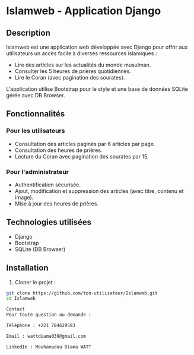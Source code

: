 # Islamweb - Application Django

## Description

Islamweb est une application web développée avec Django pour offrir aux utilisateurs un accès facile à diverses ressources islamiques :

- Lire des articles sur les actualités du monde musulman.
- Consulter les 5 heures de prières quotidiennes.
- Lire le Coran (avec pagination des sourates).

L'application utilise Bootstrap pour le style et une base de données SQLite gérée avec DB Browser.

## Fonctionnalités

### Pour les utilisateurs

- Consultation des articles paginés par 6 articles par page.
- Consultation des heures de prières.
- Lecture du Coran avec pagination des sourates par 15.

### Pour l'administrateur

- Authentification sécurisée.
- Ajout, modification et suppression des articles (avec titre, contenu et image).
- Mise à jour des heures de prières.

## Technologies utilisées

- Django
- Bootstrap
- SQLite (DB Browser)

## Installation

1. Cloner le projet :

```bash
git clone https://github.com/ton-utilisateur/Islamweb.git
cd Islamweb

Contact
Pour toute question ou demande :

Téléphone : +221 784629593

Email : wattdiama039@gmail.com

LinkedIn : Mouhamadou Diama WATT